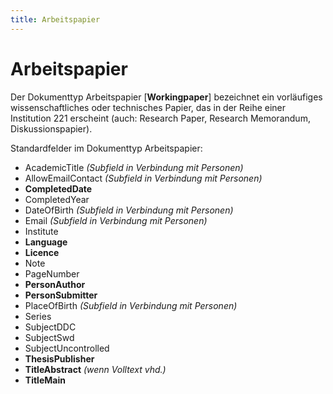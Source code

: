 ```yaml
---
title: Arbeitspapier
---
```


# Arbeitspapier

Der Dokumenttyp Arbeitspapier [**Workingpaper**] bezeichnet ein vorläufiges wissenschaftliches
oder technisches Papier, das in der Reihe einer Institution 221 erscheint (auch: Research Paper,
Research Memorandum, Diskussionspapier).

Standardfelder im Dokumenttyp Arbeitspapier:

* AcademicTitle *(Subfield in Verbindung mit Personen)*
* AllowEmailContact *(Subfield in Verbindung mit Personen)*
* **CompletedDate**
* CompletedYear
* DateOfBirth *(Subfield in Verbindung mit Personen)*
* Email *(Subfield in Verbindung mit Personen)*
* Institute
* **Language**
* **Licence**
* Note
* PageNumber
* **PersonAuthor**
* **PersonSubmitter**
* PlaceOfBirth *(Subfield in Verbindung mit Personen)*
* Series
* SubjectDDC
* SubjectSwd
* SubjectUncontrolled
* **ThesisPublisher**
* **TitleAbstract** *(wenn Volltext vhd.)*
* **TitleMain**
